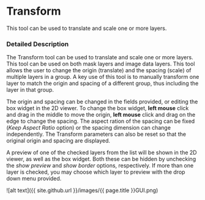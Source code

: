 # Transform

This tool can be used to translate and scale one or more layers.

### Detailed Description

The Transform tool can be used to translate and scale one or more layers. This tool can be used on both mask layers and image data layers. This tool allows the user to change the origin (translate) and the spacing (scale) of multiple layers in a group. A key use of this tool is to manually transform one layer to match the origin and spacing of a different group, thus including the layer in that group.

The origin and spacing can be changed in the fields provided, or editing the box widget in the 2D viewer. To change the box widget, **left mouse** click and drag in the middle to move the origin, **left mouse** click and drag on the edge to change the spacing. The aspect ration of the spacing can be fixed (*Keep Aspect Ratio* option) or the spacing dimension can change independently. The Transform parameters can also be reset so that the original origin and spacing are displayed.

A preview of one of the checked layers from the list will be shown in the 2D viewer, as well as the box widget. Both these can be hidden by unchecking the *show preview* and *show border* options, respectively. If more than one layer is checked, you may choose which layer to preview with the drop down menu provided.

![alt text]({{ site.github.url }}/images/{{ page.title }}GUI.png)
